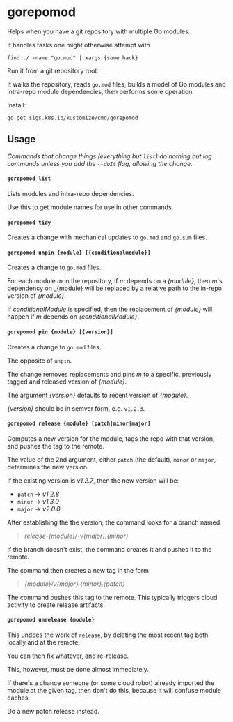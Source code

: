 # gorepomod

Helps when you have a git repository with multiple Go modules.

It handles tasks one might otherwise attempt with

```
find ./ -name "go.mod" | xargs {some hack}
```

Run it from a git repository root.

It walks the repository, reads `go.mod` files, builds
a model of Go modules and intra-repo module
dependencies, then performs some operation.

Install:
```
go get sigs.k8s.io/kustomize/cmd/gorepomod
```

## Usage

_Commands that change things (everything but `list`)
do nothing but log commands
unless you add the `--doIt` flag,
allowing the change._

#### `gorepomod list`

Lists modules and intra-repo dependencies.

Use this to get module names for use in other commands.

#### `gorepomod tidy`

Creates a change with mechanical updates
to `go.mod` and `go.sum` files.

#### `gorepomod unpin {module} [{conditionalmodule}]`

Creates a change to `go.mod` files.

For each module _m_ in the repository,
if _m_ depends on a _{module}_, then
_m_'s dependency on _{module} will be
replaced by a relative path to the in-repo
version of _{module}_.

If _conditionalModule_ is specified, then
the replacement of _{module}_ will happen
if _m_ depends on _{conditionalModule}_.

#### `gorepomod pin {module} [{version}]`

Creates a change to `go.mod` files.

The opposite of `unpin`.
  
The change removes replacements and pins _m_ to a
specific, previously tagged and released version of _{module}_.

The argument _{version}_ defaults to recent version of _{module}_.

_{version}_ should be in semver form, e.g. `v1.2.3`.


#### `gorepomod release {module} [patch|minor|major]`

Computes a new version for the module, tags the repo
with that version, and pushes the tag to the remote.

The value of the 2nd argument, either `patch` (the default),
`minor` or `major`, determines the new version.

If the existing version is _v1.2.7_, then the new version will be:
 - `patch` -> _v1.2.8_
 - `minor` -> _v1.3.0_
 - `major` -> _v2.0.0_

After establishing the the version, the command looks for a branch named

> _release-{module}/-v{major}.{minor}_

If the branch doesn't exist, the command creates it and pushes it to the remote.

The command then creates a new tag in the form

> _{module}/v{major}.{minor}.{patch}_

The command pushes this tag to the remote.  This typically triggers
cloud activity to create release artifacts.

#### `gorepomod unrelease {module}`

This undoes the work of `release`, by deleting the
most recent tag both locally and at the remote.

You can then fix whatever, and re-release.

This, however, must be done almost immediately.

If there's a chance someone (or some cloud robot) already
imported the module at the given tag, then don't do this,
because it will confuse module caches.

Do a new patch release instead.

